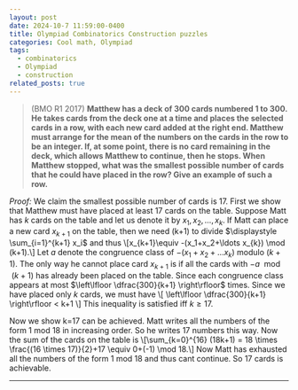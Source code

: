 ```yaml
---
layout: post
date: 2024-10-7 11:59:00-0400
title: Olympiad Combinatorics Construction puzzles
categories: Cool math, Olympiad
tags:
  - combinatorics
  - Olympiad
  - construction
related_posts: true
---
```


> (BMO R1 2017) **Matthew has a deck of 300 cards numbered 1 to 300. He takes cards from the deck one at a time and places the selected cards in a row, with each new card added at the right end. Matthew must arrange for the mean of the numbers on the cards in the row to be an integer. If, at some point, there is no card remaining in the deck, which allows Matthew to continue, then he stops. When Matthew stopped, what was the smallest possible number of cards that he could have placed in the row? Give an example of such a row.**

_Proof:_ We claim the smallest possible number of cards is 17.
First we show that Matthew must have placed at least 17 cards on the table.
Suppose Matt has $k$ cards on the table and let us denote it by $x_1,x_2,\ldots,x_k$. If Matt can place a new card $x_{k+1}$ on the table, then we need (k+1) to divide $\displaystyle \sum_{i=1}^{k+1} x_i$ and thus \\[x_{k+1}\equiv -(x_1+x_2+\ldots x_{k}) \mod (k+1).\\] Let $a$ denote the congruence class of $-(x_1+x_2+\ldots x_{k})$ modulo $(k+1)$. The only way he cannot place card $x_{k+1}$ is if all the cards with $-a \mod (k+1)$ has already been placed on the table. Since each congruence class appears at most $\left\lfloor \dfrac{300}{k+1} \right\rfloor$ times. Since we have placed only $k$ cards, we must have \\[ \left\lfloor \dfrac{300}{k+1} \right\rfloor < k+1 \\] This inequality is satisfied iff $k \geq 17$.

Now we show k=17 can be achieved. Matt writes all the numbers of the form 1 mod 18 in increasing order. So he writes 17 numbers this way. Now the sum of the cards on the table is \\[\sum_{k=0}^{16} (18k+1) = 18 \times \frac{(16 \times 17)}{2}+17 \equiv 0+(-1) \mod 18.\\]
Now Matt has exhausted all the numbers of the form 1 mod 18 and thus cant continue. So 17 cards is achievable.

---
